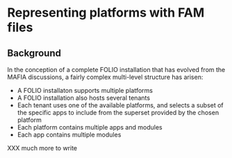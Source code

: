 # Representing platforms with FAM files

<!-- md2toc -l 2 fam-files-for-platforms.md -->


## Background

In the conception of a complete FOLIO installation that has evolved from the MAFIA discussions, a fairly complex multi-level structure has arisen:
* A FOLIO installaton supports multiple platforms
* A FOLIO installation also hosts several tenants
* Each tenant uses one of the available platforms, and selects a subset of the specific apps to include from the superset provided by the chosen platform
* Each platform contains multiple apps and modules
* Each app contains multiple modules

XXX much more to write


